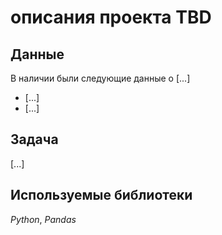 #  описания проекта TBD


## Данные

В наличии были следующие данные о [...]
- [...]
- [...]

## Задача

[...]

## Используемые библиотеки
*Python*, *Pandas*